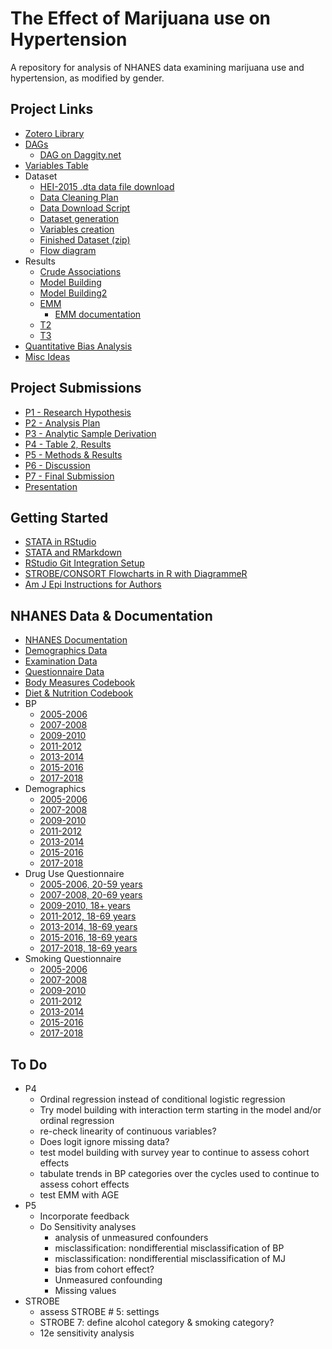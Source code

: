 # The Effect of Marijuana use on Hypertension
A repository for analysis of NHANES data examining marijuana use and hypertension, as modified by gender.

## Project Links

 * [Zotero Library](https://www.zotero.org/groups/4332547/cannabis_use__hypertension_-_epi_536)
 * [DAGs](https://matthew-hoctor.github.io/Marijuana-HTN---EPI536/DAG.html)
   * [DAG on Daggity.net](http://dagitty.net/dags.html?id=DHjoMb#)
 * [Variables Table](https://docs.google.com/spreadsheets/d/1i8GbTjo4PRI1TzPGiHzXwNliISFwh2TPdQciPLfy830/edit#gid=0)
 * Dataset
   * [HEI-2015 .dta data file download](https://github.com/matthew-hoctor/Marijuana-HTN---EPI536/blob/main/data/HEI2015R_00518.dta)
   * [Data Cleaning Plan](https://docs.google.com/document/d/13fL2GJl13hHvVIi2gTaqwxHL0G8jI0FdORji8mqZoAQ/edit)
   * [Data Download Script](https://matthew-hoctor.github.io/Marijuana-HTN---EPI536/Data_Download.html)
   * [Dataset generation](https://matthew-hoctor.github.io/Marijuana-HTN---EPI536/Dataset.html)
   * [Variables creation](https://matthew-hoctor.github.io/Marijuana-HTN---EPI536/Variables.html)
   * [Finished Dataset (zip)](https://github.com/matthew-hoctor/Marijuana-HTN---EPI536/blob/main/data/NHANES0518_new.zip)
   * [Flow diagram](https://matthew-hoctor.github.io/Marijuana-HTN---EPI536/Flow_Diagram.html)
 * Results
   * [Crude Associations](https://matthew-hoctor.github.io/Marijuana-HTN---EPI536/Crude_Associations.html)
   * [Model Building](https://matthew-hoctor.github.io/Marijuana-HTN---EPI536/Model_Building.html)
   * [Model Building2](https://matthew-hoctor.github.io/Marijuana-HTN---EPI536/Model_Building2.html)
   * [EMM](https://matthew-hoctor.github.io/Marijuana-HTN---EPI536/EMM.html)
     * [EMM documentation](https://docs.google.com/document/d/1hF95QjIRdBX1g2z73m-7kTxZCSeKgIOy/edit)
   * [T2](https://matthew-hoctor.github.io/Marijuana-HTN---EPI536/T3.html#Table_2)
   * [T3](https://matthew-hoctor.github.io/Marijuana-HTN---EPI536/T3.html)
 * [Quantitative Bias Analysis](https://matthew-hoctor.github.io/Marijuana-HTN---EPI536/Bias_Analysis.html)
 * [Misc Ideas](https://docs.google.com/document/d/1Hr3K0WxC9JroAhuhbhra0eRixK2QiuoAXQiLc44apAU/edit)
 
## Project Submissions

 * [P1 - Research Hypothesis](https://docs.google.com/document/d/1esZGLAKbPTJrz6zvrJ-1xNRxyqSH3nybW6i7Mtf3SCg/edit)
 * [P2 - Analysis Plan](https://docs.google.com/document/d/1nWiKf8g7Vi5TEQGirxIsV6bc-sPBX1ftXxgPAh7D3qI/edit)
 * [P3 - Analytic Sample Derivation](https://docs.google.com/document/d/1PQ5jV66IcMB9udq3kbU3LO_Ym2BZ7SkBW_SZbJ63FsA/edit)
 * [P4 - Table 2, Results](https://docs.google.com/document/d/1XvN0sFR522inA53X5tmEBP_nRz4AOFdj2_a_IyzGRaU/edit)
 * [P5 - Methods & Results](https://docs.google.com/document/d/1kr-8kXu_BuqDg0Il7N6E4KqTDYCf-K0ag2fXxEz8FSU/edit)
 * [P6 - Discussion](https://docs.google.com/document/d/1t_8FqfcYVIMI_mKpDdhFYoWq-HbAZvgTPWsuXJigQXM/edit)
 * [P7 - Final Submission](https://docs.google.com/document/d/13-DijFS2jr6gQQQdrKxhVOmHGnWU3eaNO6r4n05o3v0/edit)
 * [Presentation](https://docs.google.com/presentation/d/1ofooIh6jOQxYRPyilMMYJ0q4K6Fxo8uDV_RxSfU6D-k/edit#slide=id.p)

## Getting Started

 * [STATA in RStudio](https://bookdown.org/yihui/rmarkdown-cookbook/eng-stata.html)
 * [STATA and RMarkdown](https://www.ssc.wisc.edu/~hemken/Stataworkshops/Stata%20and%20R%20Markdown/StataMarkdown.html)
 * [RStudio Git Integration Setup](https://happygitwithr.com/rstudio-git-github.html)
 * [STROBE/CONSORT Flowcharts in R with DiagrammeR](https://dannyjnwong.github.io/STROBE-CONSORT-Diagrams-in-R/)
 * [Am J Epi Instructions for Authors](https://academic.oup.com/aje/pages/Instructions_To_Authors)

## NHANES Data & Documentation

 * [NHANES Documentation](https://wwwn.cdc.gov/nchs/nhanes/ContinuousNhanes/Default.aspx?BeginYear=2007)
 * [Demographics Data](https://wwwn.cdc.gov/nchs/nhanes/search/datapage.aspx?Component=Demographics&CycleBeginYear=2007)
 * [Examination Data](https://wwwn.cdc.gov/nchs/nhanes/search/datapage.aspx?Component=Examination&CycleBeginYear=2007)
 * [Questionnaire Data](https://wwwn.cdc.gov/nchs/nhanes/search/datapage.aspx?Component=Questionnaire&CycleBeginYear=2007)
 * [Body Measures Codebook](https://wwwn.cdc.gov/Nchs/Nhanes/2007-2008/BMX_E.htm)
 * [Diet & Nutrition Codebook](https://wwwn.cdc.gov/Nchs/Nhanes/2007-2008/DBQ_E.htm)
 * BP
   * [2005-2006](https://wwwn.cdc.gov/Nchs/Nhanes/2005-2006/BPX_D.htm)
   * [2007-2008](https://wwwn.cdc.gov/Nchs/Nhanes/2007-2008/BPX_E.htm)
   * [2009-2010](https://wwwn.cdc.gov/Nchs/Nhanes/2009-2010/BPX_F.htm)
   * [2011-2012](https://wwwn.cdc.gov/Nchs/Nhanes/2011-2012/BPX_G.htm)
   * [2013-2014](https://wwwn.cdc.gov/Nchs/Nhanes/2013-2014/BPX_H.htm)
   * [2015-2016](https://wwwn.cdc.gov/Nchs/Nhanes/2015-2016/BPX_I.htm)
   * [2017-2018](https://wwwn.cdc.gov/Nchs/Nhanes/2017-2018/BPX_J.htm)
 * Demographics
   * [2005-2006](https://wwwn.cdc.gov/Nchs/Nhanes/2005-2006/DEMO_D.htm)
   * [2007-2008](https://wwwn.cdc.gov/Nchs/Nhanes/2007-2008/DEMO_E.htm)
   * [2009-2010](https://wwwn.cdc.gov/Nchs/Nhanes/2009-2010/DEMO_F.htm)
   * [2011-2012](https://wwwn.cdc.gov/Nchs/Nhanes/2011-2012/DEMO_G.htm)
   * [2013-2014](https://wwwn.cdc.gov/Nchs/Nhanes/2013-2014/DEMO_H.htm)
   * [2015-2016](https://wwwn.cdc.gov/Nchs/Nhanes/2015-2016/DEMO_I.htm)
   * [2017-2018](https://wwwn.cdc.gov/Nchs/Nhanes/2017-2018/DEMO_J.htm)
 * Drug Use Questionnaire
   * [2005-2006, 20-59 years](https://wwwn.cdc.gov/Nchs/Nhanes/2005-2006/DUQ_D.htm)
   * [2007-2008, 20-69 years](https://wwwn.cdc.gov/Nchs/Nhanes/2007-2008/DUQ_E.htm)
   * [2009-2010, 18+ years](https://wwwn.cdc.gov/Nchs/Nhanes/2009-2010/DUQ_F.htm)
   * [2011-2012, 18-69 years](https://wwwn.cdc.gov/Nchs/Nhanes/2011-2012/DUQ_G.htm)
   * [2013-2014, 18-69 years](https://wwwn.cdc.gov/Nchs/Nhanes/2013-2014/DUQ_H.htm)
   * [2015-2016, 18-69 years](https://wwwn.cdc.gov/Nchs/Nhanes/2015-2016/DUQ_I.htm)
   * [2017-2018, 18-69 years](https://wwwn.cdc.gov/Nchs/Nhanes/2017-2018/DUQ_J.htm)
 * Smoking Questionnaire
   * [2005-2006](https://wwwn.cdc.gov/Nchs/Nhanes/2005-2006/SMQ_D.htm)
   * [2007-2008](https://wwwn.cdc.gov/Nchs/Nhanes/2007-2008/SMQ_E.htm)
   * [2009-2010](https://wwwn.cdc.gov/Nchs/Nhanes/2009-2010/SMQ_F.htm)
   * [2011-2012](https://wwwn.cdc.gov/Nchs/Nhanes/2011-2012/SMQ_G.htm)
   * [2013-2014](https://wwwn.cdc.gov/Nchs/Nhanes/2013-2014/SMQ_H.htm)
   * [2015-2016](https://wwwn.cdc.gov/Nchs/Nhanes/2015-2016/SMQ_I.htm)
   * [2017-2018](https://wwwn.cdc.gov/Nchs/Nhanes/2017-2018/SMQ_J.htm)

## To Do

 * P4
   * Ordinal regression instead of conditional logistic regression
   * Try model building with interaction term starting in the model and/or ordinal regression
   * re-check linearity of continuous variables?
   * Does logit ignore missing data?
   * test model building with survey year to continue to assess cohort effects
   * tabulate trends in BP categories over the cycles used to continue to assess cohort effects
   * test EMM with AGE
 * P5
   * Incorporate feedback
   * Do Sensitivity analyses
      * analysis of unmeasured confounders
      * misclassification: nondifferential misclassification of BP
      * misclassification: nondifferential misclassification of MJ
      * bias from cohort effect?
      * Unmeasured confounding
      * Missing values
 * STROBE
   * assess STROBE # 5: settings
   * STROBE 7: define alcohol category & smoking category?
   * 12e sensitivity analysis